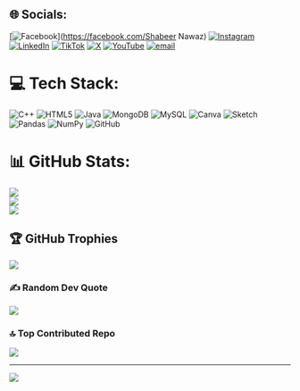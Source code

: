 
## 🌐 Socials:
[![Facebook](https://img.shields.io/badge/Facebook-%231877F2.svg?logo=Facebook&logoColor=white)](https://facebook.com/Shabeer Nawaz) [![Instagram](https://img.shields.io/badge/Instagram-%23E4405F.svg?logo=Instagram&logoColor=white)](https://instagram.com/sha_beer0077) [![LinkedIn](https://img.shields.io/badge/LinkedIn-%230077B5.svg?logo=linkedin&logoColor=white)](https://linkedin.com/in/shabeer-ahmed-931065312) [![TikTok](https://img.shields.io/badge/TikTok-%23000000.svg?logo=TikTok&logoColor=white)](https://tiktok.com/@sallahudin_shah) [![X](https://img.shields.io/badge/X-black.svg?logo=X&logoColor=white)](https://x.com/@021_21_0077) [![YouTube](https://img.shields.io/badge/YouTube-%23FF0000.svg?logo=YouTube&logoColor=white)](https://youtube.com/@shanii0077) [![email](https://img.shields.io/badge/Email-D14836?logo=gmail&logoColor=white)](mailto:shabeer.mallah365@gmail.com) 

# 💻 Tech Stack:
![C++](https://img.shields.io/badge/c++-%2300599C.svg?style=for-the-badge&logo=c%2B%2B&logoColor=white) ![HTML5](https://img.shields.io/badge/html5-%23E34F26.svg?style=for-the-badge&logo=html5&logoColor=white) ![Java](https://img.shields.io/badge/java-%23ED8B00.svg?style=for-the-badge&logo=openjdk&logoColor=white) ![MongoDB](https://img.shields.io/badge/MongoDB-%234ea94b.svg?style=for-the-badge&logo=mongodb&logoColor=white) ![MySQL](https://img.shields.io/badge/mysql-4479A1.svg?style=for-the-badge&logo=mysql&logoColor=white) ![Canva](https://img.shields.io/badge/Canva-%2300C4CC.svg?style=for-the-badge&logo=Canva&logoColor=white) ![Sketch](https://img.shields.io/badge/Sketch-FFB387?style=for-the-badge&logo=sketch&logoColor=black) ![Pandas](https://img.shields.io/badge/pandas-%23150458.svg?style=for-the-badge&logo=pandas&logoColor=white) ![NumPy](https://img.shields.io/badge/numpy-%23013243.svg?style=for-the-badge&logo=numpy&logoColor=white) ![GitHub](https://img.shields.io/badge/github-%23121011.svg?style=for-the-badge&logo=github&logoColor=white)
# 📊 GitHub Stats:
![](https://github-readme-stats.vercel.app/api?username=ShabeerNawaz&theme=dark&hide_border=false&include_all_commits=true&count_private=true)<br/>
![](https://nirzak-streak-stats.vercel.app/?user=ShabeerNawaz&theme=dark&hide_border=false)<br/>
![](https://github-readme-stats.vercel.app/api/top-langs/?username=ShabeerNawaz&theme=dark&hide_border=false&include_all_commits=true&count_private=true&layout=compact)

## 🏆 GitHub Trophies
![](https://github-profile-trophy.vercel.app/?username=ShabeerNawaz&theme=radical&no-frame=false&no-bg=true&margin-w=4)

### ✍️ Random Dev Quote
![](https://quotes-github-readme.vercel.app/api?type=horizontal&theme=radical)

### 🔝 Top Contributed Repo
![](https://github-contributor-stats.vercel.app/api?username=ShabeerNawaz&limit=5&theme=dark&combine_all_yearly_contributions=true)

---
[![](https://visitcount.itsvg.in/api?id=ShabeerNawaz&icon=0&color=0)](https://visitcount.itsvg.in)

<!-- Proudly created with GPRM ( https://gprm.itsvg.in ) -->
